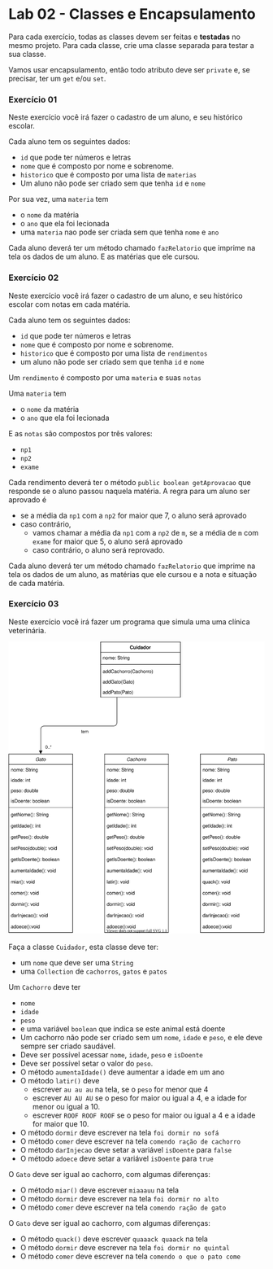 # Lab 02 - Classes e Encapsulamento

Para cada exercício, todas as classes devem ser feitas e **testadas** no mesmo projeto. Para cada classe, crie uma classe separada para testar a sua classe.

Vamos usar encapsulamento, então todo atributo deve ser `private` e, se precisar, ter um `get` e/ou `set`.

### Exercício 01

Neste exercício você irá fazer o cadastro de um aluno, e seu histórico escolar.

Cada aluno tem os seguintes dados:
* `id` que pode ter números e letras
* `nome` que é composto por nome e sobrenome.
* `historico` que é composto por uma lista de `materias`
* Um aluno não pode ser criado sem que tenha `id` e `nome`

Por sua vez, uma `materia` tem
* o `nome` da matéria
* o `ano` que ela foi lecionada
* uma `materia` nao pode ser criada sem que tenha `nome` e `ano`

Cada aluno deverá ter um método chamado `fazRelatorio` que imprime na tela os dados de um aluno. E as matérias que ele cursou.

### Exercício 02

Neste exercício você irá fazer o cadastro de um aluno, e seu histórico escolar com notas em cada matéria.

Cada aluno tem os seguintes dados:
* `id` que pode ter números e letras
* `nome` que é composto por nome e sobrenome.
* `historico` que é composto por uma lista de `rendimentos`
* um aluno não pode ser criado sem que tenha `id` e `nome`

Um `rendimento` é composto por uma `materia` e suas `notas`

Uma `materia` tem
* o `nome` da matéria
* o `ano` que ela foi lecionada

E as `notas` são compostos por três valores:
* `np1`
* `np2`
* `exame`

Cada rendimento deverá ter o método `public boolean getAprovacao` que responde se o aluno passou naquela matéria. A regra para um aluno ser aprovado é
* se a média da `np1` com a `np2` for maior que 7, o aluno será aprovado
* caso contrário,
  * vamos chamar a média da `np1` com a `np2` de `m`, se a média de `m` com `exame` for maior que 5, o aluno será aprovado
  * caso contrário, o aluno será reprovado.


Cada aluno deverá ter um método chamado `fazRelatorio` que imprime na tela os dados de um aluno, as matérias que ele cursou e a nota e situação de cada matéria.


### Exercício 03

Neste exercício você irá fazer um programa que simula uma uma clínica veterinária.

![Diagrama de Classes](veterinaria.svg)

Faça a classe `Cuidador`, esta classe deve ter:
* um `nome` que deve ser uma `String`
* uma `Collection` de `cachorros`, `gatos` e `patos`

Um `Cachorro` deve ter
* `nome`
* `idade`
* `peso`
* e uma variável `boolean` que indica se este animal está doente
* Um cachorro não pode ser criado sem um `nome`, `idade` e `peso`, e ele deve sempre ser criado saudável.
* Deve ser possível acessar `nome`, `idade`, `peso` e `isDoente`
* Deve ser possível setar o valor do `peso`.
* O método `aumentaIdade()` deve aumentar a idade em um ano
* O método `latir()` deve
  * escrever `au au au` na tela, se o `peso` for menor que 4
  * escrever `AU AU AU` se o peso for maior ou igual a 4, e a idade for menor ou igual a 10.
  * escrever `ROOF ROOF ROOF` se o peso for maior ou igual a 4 e a idade for maior que 10.
* O método `dormir` deve escrever na tela `foi dormir no sofá`
* O método `comer` deve escrever na tela `comendo ração de cachorro`
* O método `darInjecao` deve setar a variável `isDoente` para `false`
* O método `adoece` deve setar a variável `isDoente` para `true`

O `Gato` deve ser igual ao cachorro, com algumas diferenças:
* O método `miar()` deve escrever `miaaauu` na tela
* O método `dormir` deve escrever na tela `foi dormir no alto`
* O método `comer` deve escrever na tela `comendo ração de gato`

O `Gato` deve ser igual ao cachorro, com algumas diferenças:
* O método `quack()` deve escrever `quaaack quaack` na tela
* O método `dormir` deve escrever na tela `foi dormir no quintal`
* O método `comer` deve escrever na tela `comendo o que o pato come`
